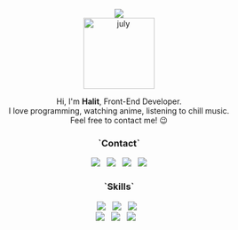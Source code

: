 <p align="center">
    <img src="https://capsule-render.vercel.app/api?type=waving&color=timeGradient&height=250&section=header&text=welcome%20to%20my%20page&fontSize=80&animation=fadeIn&fontAlignY=32&desc=%22Well%20done%20is%20better%20than%20well%20said.%22&descAlignY=55&descAlign=76"><br/>
  <a href="https://imgbb.com/"><img src="https://i.ibb.co/98MYwXK/july.png" alt="july" width="128px" border="0"></a>
</p>
<p align="center">  
  Hi, I'm <b>Halit</b>, Front-End Developer. <br/>
  I love programming, watching anime, listening to chill music. <br/>
  Feel free to contact me! 😉 <br/>
</p>
<h3 align="center"><b>`Contact`</b></h3>
<p align="center">
<a href="mailto:imhalid@icloud.com"><img src="https://img.shields.io/badge/Mail-3693F3?style=flat&logo=Icloud&logoColor=white"/></a> &nbsp
<a href="https://www.linkedin.com/in/imhalid001/"><img src="https://img.shields.io/badge/LinkedIn-0A66C2?style=flat&logo=LinkedIn&logoColor=white"/></a> &nbsp
<a href="https://www.instagram.com/isuraka/"><img src="https://img.shields.io/badge/instagram-E4405F?style=flat&logo=instagram&logoColor=white"/></a> &nbsp
    <a href="https://open.spotify.com/playlist/3IqWYnuUx8KWFdzlpKq8bc"><img src="https://img.shields.io/badge/Spotify-1DB954?style=flat&logo=spotify&logoColor=white"/></a>
  
</p>

<h3 align="center"><b>`Skills`</b></h3>
<p align="center">
  <img src="https://img.shields.io/badge/HTML5-E34F26?style=flat&logo=HTML5&logoColor=white"/> &nbsp
  <img src="https://img.shields.io/badge/CSS3-1572B6?style=flat&logo=CSS3&logoColor=white"/> &nbsp
  <img src="https://img.shields.io/badge/JavaScript-F7DF1E?style=flat&logo=JavaScript&logoColor=black"/> &nbsp
    <br/>
  <img src="https://img.shields.io/badge/React-61DAFB?style=flat&logo=React&logoColor=black"/> &nbsp
  <img src="https://img.shields.io/badge/Swift-F05138?style=flat&logo=Swift&logoColor=white"/> &nbsp
  <img src="https://img.shields.io/badge/Photoshop-31A8FF?style=flat&logo=Adobe Photoshop&logoColor=white"/> &nbsp
  <img width="0" height="0" src="https://komarev.com/ghpvc/?username=imhalid&color=orange&label=visitors"/>
</p>
<!-- ![](https://komarev.com/ghpvc/?username=imhalid&color=orange&label=visitors) -->
<!--
**imhalid/imhalid** is a ✨ _special_ ✨ repository because its `README.md` (this file) appears on your GitHub profile.
Here are some ideas to get you started:
- 🔭 I’m currently working on ...
- 🌱 I’m currently learning ...
- 👯 I’m looking to collaborate on ...
- 🤔 I’m looking for help with ...
- 💬 Ask me about ...
- 📫 How to reach me: ...
- 😄 Pronouns: ...
- ⚡ Fun fact: ...
